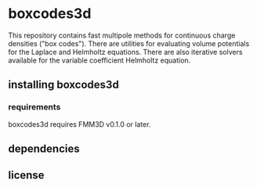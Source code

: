# boxcodes3d

This repository contains fast multipole methods
for continuous charge densities ("box codes").
There are utilities for evaluating volume
potentials for the Laplace and Helmholtz equations.
There are also iterative solvers available for the variable
coefficient Helmholtz equation.

## installing boxcodes3d

### requirements

boxcodes3d requires FMM3D v0.1.0 or later.

## dependencies


## license

